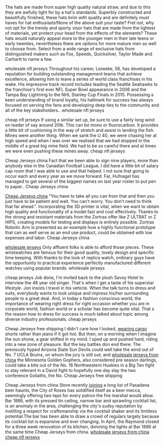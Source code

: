The hats are made from super high quality natural straw, and due to this
they are awfully light for by a hat's standards. Superbly constructed
and beautifully finished, these hats brim with quality and are
definitely must haves for hat enthusiasts\!None of the above suit your
taste? Fret not, why not opt for the trendy and sporty visor hats that
are made from the lightest of materials, yet protect your head from the
effects of the elements? These hats would naturally appeal more to the
younger men in their late teens or early twenties, nevertheless there
are options for more mature men as well to choose from. Select from a
wide range of exclusive hats from distinguished makers such as Fox,
Speedo, Quicksilver, Taylor Made and Carhartt to name a few.

wholesale nfl jerseys Throughout his career, Leiweke, 56, has developed
a reputation for building outstanding management teams that achieve
excellence, allowing him to leave a series of world class franchises in
his wake. His impressive track record includes leading the Seattle
Seahawks to the franchise's first ever NFL Super Bowl appearance in 2006
and the Tampa Bay Lightning to the NHL Stanley Cup Finals in 2015.
Possessing a keen understanding of brand loyalty, his hallmark for
success has always focused on serving the fans and developing deep ties
to the community and all of the key stakeholders.. wholesale nfl
jerseys

cheap nfl jerseys If using a similar set up, be sure to use a fairly
long wind on leader of say around 20lb. This can be mono or
fluorocarbon. It provides a little bit of cushioning in the way of
stretch and assist in landing the fish. Mines were another thing. When
we sank the U 40, we were chasing her at high speed and when I was over
we realised that we had stopped in the middle of a great big mine field.
We had to be so careful there and at times we were even pushing these
mines away. cheap nfl jerseys

Cheap Jerseys china Fact that we been able to sign nine players, more
than anybody else in the Canadian Football League, I did have a little
bit of salary cap room that I was able to use and that helped. I not
sure that going to occur each and every year as we move forward. Far,
Hufnagel has managed to get several of the biggest names on last year
roster to put pen to paper.. Cheap Jerseys china

[Cheap Jerseys
china](http://www.ttsw.org.tw/index.php/component/k2/itemlist/user/109986)
"You have to take all you can from that and then you just have to be
patient and wait. You can't worry. You don't need to think that far
ahead.". Incorporating the 3D printer is vital, when we want to obtain
high quality and functionality of a model fast and cost effectively.
Thanks to the strong and resistant materials from the Zortrax offer like
Z ULTRAT or Z HIPS, creating models for testing and displays is entirely
possible. Zortrax Robotic Arm is presented as an example how a highly
functional prototype that can as well serve as an end use product, could
be obtained with low expenses and labor. Cheap Jerseys china

[wholesale
jerseys](http://www.sixpushmedia.com/members/christalsurrat/profile/)
Only affluent folks is able to afford those pieces. These wristwatches
are famous for their good quality, lovely design and specific time
keeping. With thanks to the look of replica watch, ordinary guys have
the opportunity to practical experience perfectly manufactured different
watches using popular brands. wholesale jerseys

cheap jerseys Job done, I'm invited back to the plush Savoy Hotel to
interview the 48 year old singer. That's when I get a taste of his
superstar lifestyle. Jon insists I travel in his vehicle. When the talk
turns to dress and suits, everybody wants to look unique and impress
his/her surrounding people to a great deal. And, in today s fashion
conscious world, the importance of wearing right dress for right
occasion whether you are in corporate world, fashion world or a scholar
has become quite vital. That s the reason how to dress for success is
much talked about topic among diverse industry professionals. cheap
jerseys

Cheap Jerseys free shipping I didn't care how I looked, [wearing
cargo](https://www.flickr.com/search/?q=wearing%20cargo) shorts rather
than jeans if it got hot. But then, on a morning when I imagine the sun
shone, a gear shifted in my mind. I sped up and pushed hard, riding into
a new zone of pleasure. But the key battles don end there: The
previously hyped Arizona State Sun Devils could well take the wind out
of No. 7 UCLA Bruins, on whom the jury is still out; and [wholesale
jerseys from
china](http://wiki.bdkj-dv-essen.de/index.php?title=Cheap_Jerseys_Free_Shipping_55365)
the Minnesota Golden Gophers, also considered pre season darlings, could
take a bite out of the No. 16 Northwestern Huskies in a Big Ten fight to
stay relevant in a David fight to hopefully one day slay the two
conference Goliaths, the No. Cheap Jerseys free shipping

Cheap Jerseys from china Store recently
[joining](http://ms-jd.org/search/results/search&keywords=joining/) a
long list of Pasadena beer haunts, the City of Roses has solidified
itself as a beer mecca, seemingly offering two taps for every patron the
fire marshal would allow. Bar 1886, with its pressed tin ceiling, narrow
bar and sprawling cocktail list, is an anomaly in the area, challenging
the city's sudsy reputation by instilling a respect for craftsmanship
via the cocktail shaker and its limitless potential.The bar has been
able to draw a crowd of regulars largely because its cocktail list is
expansive and ever changing. In April, the Raymond closed for a three
week renovation of its kitchen, dimming the lights at Bar 1886 at the
same time Cheap Jerseys from china.
[wholesale jerseys from
china](http://elitek.nl/index.php/component/k2/itemlist/user/3981563)
[cheap nfl jerseys](http://articles.cia.pm/article.php?id=1864432)